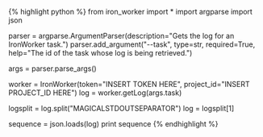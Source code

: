 {% highlight python %}
from iron_worker import *
import argparse
import json

parser = argparse.ArgumentParser(description="Gets the log for an IronWorker task.")
parser.add_argument("--task", type=str, required=True, help="The id of the task whose log is being retrieved.")

args = parser.parse_args()

worker = IronWorker(token="INSERT TOKEN HERE", project_id="INSERT PROJECT_ID HERE")
log = worker.getLog(args.task)

logsplit = log.split("MAGICALSTDOUTSEPARATOR")
log = logsplit[1]

sequence = json.loads(log)
print sequence
{% endhighlight %}
